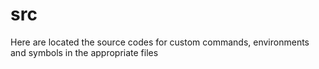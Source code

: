 src
===========

Here are located the source codes for custom commands, environments and symbols in the appropriate files
